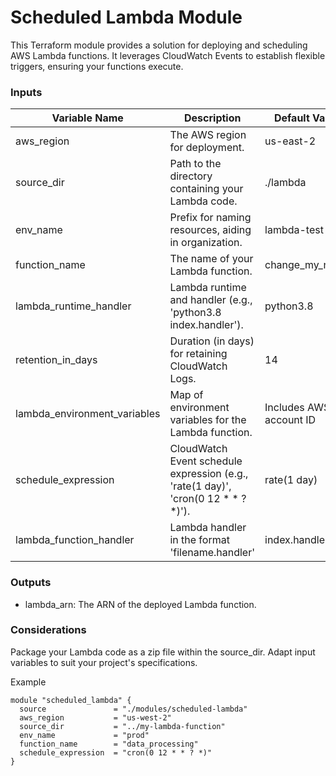 # Scheduled Lambda Module
This Terraform module provides a solution for deploying and scheduling AWS Lambda functions. It leverages CloudWatch Events to establish flexible triggers, ensuring your functions execute.

### Inputs
| Variable Name                | Description                                                     | Default Value    |
|------------------------------|-----------------------------------------------------------------|------------------|
| aws_region                   | The AWS region for deployment.                                  | us-east-2        |
| source_dir                   | Path to the directory containing your Lambda code.              | ./lambda         |
| env_name                     | Prefix for naming resources, aiding in organization.             | lambda-test      |
| function_name                | The name of your Lambda function.                               | change_my_name   |
| lambda_runtime_handler       | Lambda runtime and handler (e.g., 'python3.8 index.handler').    | python3.8        |
| retention_in_days            | Duration (in days) for retaining CloudWatch Logs.               | 14               |
| lambda_environment_variables | Map of environment variables for the Lambda function.            | Includes AWS account ID |
| schedule_expression          | CloudWatch Event schedule expression (e.g., 'rate(1 day)', 'cron(0 12 * * ? *)'). | rate(1 day) |
| lambda_function_handler      | Lambda handler in the format 'filename.handler'                  | index.handler    |

### Outputs
*  lambda_arn: The ARN of the deployed Lambda function.

### Considerations

Package your Lambda code as a zip file within the source_dir.
Adapt input variables to suit your project's specifications.

Example
```
module "scheduled_lambda" {
  source               = "./modules/scheduled-lambda" 
  aws_region           = "us-west-2"
  source_dir           = "../my-lambda-function"
  env_name             = "prod"
  function_name        = "data_processing" 
  schedule_expression  = "cron(0 12 * * ? *)" 
}
```